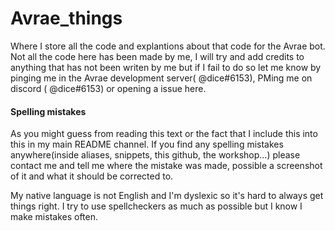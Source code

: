 # Avrae_things

Where I store all the code and explantions about that code for the Avrae bot. Not all the code here has been made by me, I will try and add credits to anything that has not been writen by me but if I fail to do so let me know by pinging me in the Avrae development server( @dice#6153), PMing me on discord ( @dice#6153) or opening a issue here.

#### Spelling mistakes
As you might guess from reading this text or the fact that I include this into this in my main README channel. If you find any spelling mistakes anywhere(inside aliases, snippets, this github, the workshop...) please contact me and tell me where the mistake was made, possible a screenshot of it and what it should be corrected to.

My native language is not English and I'm dyslexic so it's hard to always get things right. I try to use spellcheckers as much as possible but I know I make mistakes often.
